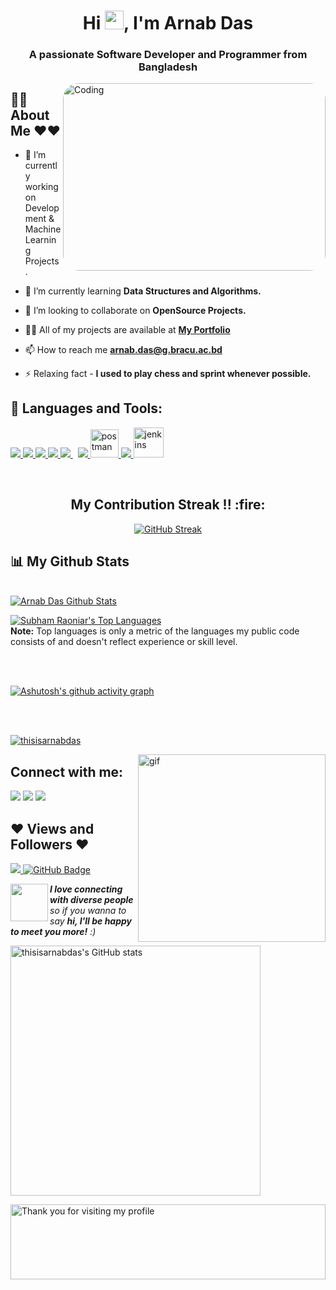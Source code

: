
<h1 align="center">Hi <img src="https://raw.githubusercontent.com/MartinHeinz/MartinHeinz/master/wave.gif" width="30px">, I'm Arnab Das</h1>
<h3 align="center">A passionate Software Developer and Programmer from Bangladesh</h3>

</p>
<img align="right" alt="Coding" src="https://cdn.dribbble.com/users/730703/screenshots/6581243/avento.gif" style="width:420px ; height:300px ; border-radius: 25px; display: inline-block;" data-target="animated-image.originalImage">

## 🙋‍♂️ About Me ❤❤

- 🔭 I’m currently working on Development & Machine Learning Projects.

- 🌱 I’m currently learning **Data Structures and Algorithms.**

- 👯 I’m looking to collaborate on **OpenSource Projects.**

- 👨‍💻 All of my projects are available at **[My Portfolio](https://github.com/thisisarnabdas)**

- 📫 How to reach me **arnab.das@g.bracu.ac.bd**

- ⚡ Relaxing fact - **I used to play chess and sprint whenever possible.**

## 🚀 Languages and Tools:

<p align="left">  
    <a href="https://www.w3.org/html/" target="_blank"> <img src="https://img.icons8.com/color/48/000000/html-5.png"/> </a> 
    <a href="https://www.w3schools.com/css/" target="_blank"> <img src="https://img.icons8.com/color/48/000000/css3.png"/> </a> 
    <a href="https://getbootstrap.com" target="_blank"> <img src="https://img.icons8.com/color/48/000000/bootstrap.png"/> </a> 
    <a href="https://www.python.org" target="_blank"> <img src="https://img.icons8.com/color/48/000000/python.png"/> </a> 
    <a style="padding-right:8px;" href="https://www.mysql.com/" target="_blank"> <img src="https://img.icons8.com/fluent/50/000000/mysql-logo.png"/> </a>
    <a href="https://firebase.google.com/" target="_blank"> <img src="https://img.icons8.com/color/48/000000/firebase.png"/> </a> 
    <a href="https://postman.com" target="_blank"> <img src="https://www.vectorlogo.zone/logos/getpostman/getpostman-icon.svg" alt="postman" width="45" height="45"/> </a>   
    <a href="https://git-scm.com/" target="_blank"> <img src="https://img.icons8.com/color/48/000000/git.png"/> </a> 
    <a href="https://www.jenkins.io" target="_blank"> <img src="https://www.vectorlogo.zone/logos/jenkins/jenkins-icon.svg" alt="jenkins" width="48" height="48"/> </a> 
</p>

<!-- [![React Badge](https://img.shields.io/badge/-React-61DBFB?style=for-the-badge&labelColor=black&logo=react&logoColor=61DBFB)](#)  [![Javascript Badge](https://img.shields.io/badge/-Javascript-F0DB4F?style=for-the-badge&labelColor=black&logo=javascript&logoColor=F0DB4F)](#) [![Typescript Badge](https://img.shields.io/badge/-Typescript-007acc?style=for-the-badge&labelColor=black&logo=typescript&logoColor=007acc)](#) [![Nodejs Badge](https://img.shields.io/badge/-Nodejs-3C873A?style=for-the-badge&labelColor=black&logo=node.js&logoColor=3C873A)](#) [![GraphQL Badge](https://img.shields.io/badge/-GraphQl-e535ab?style=for-the-badge&labelColor=black&logo=node.js&logoColor=e535ab)](#) -->
<br/>

<h2 align="center">My Contribution Streak !! :fire:</h2>

<p align="center">
    <a>
    <a href="https://github.com/thisisarnabdas/github-readme-streak-stats">
    <a href="https://git.io/streak-stats"><img src="https://streak-stats.demolab.com?user=thisisarnabdas&theme=dark" alt="GitHub Streak" /></a>
    </a>
</p>

## 📊 My Github Stats

  <br/>
    <a href="https://github.com/thisisarnabdas/github-readme-stats"><img alt="Arnab Das Github Stats" src="https://github-readme-stats.vercel.app/api?username=thisisarnabdas&show_icons=true&count_private=true&theme=react&hide_border=true&bg_color=0D1117" /></a>
    
  <a href="https://github.com/thisisarnabdas/github-readme-stats"><img alt="Subham Raoniar's Top Languages" src="https://github-readme-stats.vercel.app/api/top-langs/?username=thisisarnabdas&langs_count=8&count_private=true&layout=compact&theme=react&hide_border=true&bg_color=0D1117" /></a>
  <br/>
  <b>Note:</b> Top languages is only a metric of the languages my public code consists of and doesn't reflect experience or skill level.
    


<br/>
<br/>

<!--<a href="https://github.com/thisisarnabdas/github-readme-activity-graph"><img alt="Arnab Das's Activity Graph" src="https://activity-graph.herokuapp.com/graph?username=thisisarnabdas&bg_color=0D1117&color=5BCDEC&line=5BCDEC&point=FFFFFF&hide_border=true" /></a>-->
    
[![Ashutosh's github activity graph](https://github-readme-activity-graph.vercel.app/graph?username=thisisarnabdas&bg_color=000000&color=4c4f9e&line=4c5a9e&point=fff5f5&area=true&hide_border=true)](https://github.com/ashutosh00710/github-readme-activity-graph)

<br/>
<br/>


<p align="left"> <a href="https://github.com/ryo-ma/github-profile-trophy"><img src="https://github-profile-trophy.vercel.app/?username=thisisarnabdas" alt="thisisarnabdas" /></a> </p>

<div> 
<img src="gif.gif" width="300px" alt=gif align="right"> 
</div>

## Connect with me:
<p align="left">

<a href = "https://www.facebook.com/This.is.arnab.das/"><img src="https://img.icons8.com/fluent/48/000000/facebook.png"/></a>
<a href = "https://www.youtube.com/channel/UC3DZh-k7q1urp2z4_5qA5_Q"><img src="https://img.icons8.com/color/48/000000/youtube-play.png"/></a>
<a href = "https://profile-summary-for-github.com/user/thisisarnabdas"><img src="https://img.icons8.com/color-glass/48/000000/github--v1.png"/></a>


</p>

## ❤ Views and Followers ❤
<a href="https://github.com/Meghna-DAS/github-profile-views-counter">
    <img src="https://komarev.com/ghpvc/?username=thisisarnabdas">
</a>
<a href="https://github.com/thisisarnabdas?tab=followers"><img src="https://img.shields.io/github/followers/thisisarnabdas?label=Followers&style=social" alt="GitHub Badge"></a>

<br/>

<p><img align="left" src="https://media.giphy.com/media/LnQjpWaON8nhr21vNW/giphy.gif" width="60"><em><b>I love connecting with diverse people</b> so if you wanna to say <b>hi, I'll be happy to meet you more!</b> :)</em></p>

<a href="https://quine.sh/profile/thisisarnabdas"><img src="https://stats.quine.sh/thisisarnabdas/github?theme=dark" alt="thisisarnabdas's GitHub stats" width="400px"></a>


<img height="120" alt="Thank you for visiting my profile" width="100%" src="https://github.com/dibyendu415/dibyendu415/blob/master/marquee.svg" />
